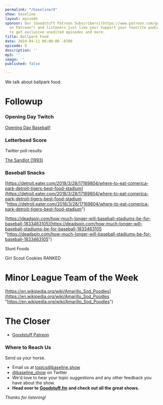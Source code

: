 ```yaml
---
permalink: "/baseline/9"
show: baseline
layout: episode
sponsor: Our [Goodstuff Patreon Subscribers](https://www.patreon.com/goodstuff "Goodstuff
  on Patreon") and listeners just like you! Support your favorite podcasts directly
  to get exclusive unedited episodes and more.
title: Ballpark Food
date: 2019-04-11 06:00:00 -0700
episode: 9
description: ''
mp3: ''
image: ''
published: false

---
```

We talk about ballpark food.

# Followup

### Opening Day Twitch

[Opening Day Baseball!](https://www.twitch.tv/videos/402703838)

### Letterboxd Score

Twitter poll results

[The Sandlot (1993)](https://letterboxd.com/film/the-sandlot/)

### Baseball Snacks

[https://detroit.eater.com/2018/3/28/17169804/where-to-eat-comerica-park-detroit-tigers-best-food-stadium](https://detroit.eater.com/2018/3/28/17169804/where-to-eat-comerica-park-detroit-tigers-best-food-stadium "https://detroit.eater.com/2018/3/28/17169804/where-to-eat-comerica-park-detroit-tigers-best-food-stadium")

[https://deadspin.com/how-much-longer-will-baseball-stadiums-be-for-baseball-1833463105](https://deadspin.com/how-much-longer-will-baseball-stadiums-be-for-baseball-1833463105 "https://deadspin.com/how-much-longer-will-baseball-stadiums-be-for-baseball-1833463105")

Stunt Foods

Girl Scout Cookies RANKED

# Minor League Team of the Week

[https://en.wikipedia.org/wiki/Amarillo_Sod_Poodles](https://en.wikipedia.org/wiki/Amarillo_Sod_Poodles "https://en.wikipedia.org/wiki/Amarillo_Sod_Poodles")

# The Closer

* [Goodstuff Patreon](https://patreon.com/goodstuff)

### **Where to Reach Us**

Send us your horse.

* Email us at [topics@baseline.show](mailto:topics@baseline.show)
* [@baseline_show](https://twitter.com/baseline_show) on Twitter
* We'd love to hear your topic suggestions and any other feedback you have about the show.
* **Head over to** [**Goodstuff.fm**](http://goodstuff.fm/) **and check out all the great shows.**

_Thanks for listening!_
